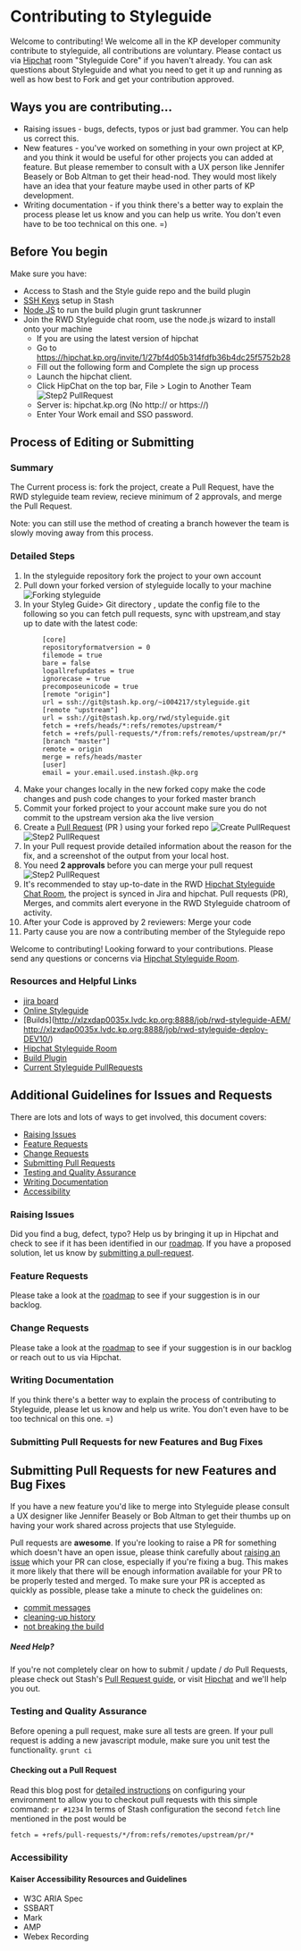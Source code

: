 # Contributing to Styleguide

Welcome to contributing! We welcome all in the KP developer community contribute to styleguide, all contributions are voluntary. Please contact us via [Hipchat](https://hipchat.kp.org/chat/room/19) room "Styleguide Core" if you haven't already. You can ask questions about Styleguide and what you need to get it up and running as well as how best to Fork and get your contribution approved.

## Ways you are contributing...
- Raising issues - bugs, defects, typos or just bad grammer. You can help us correct this.
- New features - you've worked on something in your own project at KP, and you think it would be useful for other projects you can added at feature. But please remember to consult with a UX person like Jennifer Beasely or Bob Altman to get their head-nod. They would most likely have an idea that your feature maybe used in other parts of KP development.
- Writing documentation - if you think there's a better way to explain the process please let us know and you can help us write. You don't even have to be too technical on this one. =)

## Before You begin
Make sure you have:

* Access to Stash and the Style guide repo and the build plugin
* [SSH Keys](https://stash.kp.org/plugins/servlet/ssh/account/keys) setup in Stash
* [Node JS](https://nodejs.org/en/blog/release/v0.10.42/) to run the build plugin grunt taskrunner 
* Join the RWD Styleguide chat room, use the node.js wizard to install onto your machine
	* If you ​are using the latest version of hipchat
	* Go to https://hipchat.kp.org/invite/1/27bf4d05b314fdfb36b4dc25f5752b28
	* Fill out the following form and Complete the sign up process
	* Launch the hipchat client.
	* Click HipChat on the top bar, File > Login to Another Team ![Step2 PullRequest](https://stash.kp.org/projects/RWD/repos/styleguide/browse/_contributeme-imgs/hipchat-second-server.png)
	* Server is: hipchat.kp.org (No http:// or https://)​​
	* Enter Your Work email and SSO password.


## Process of Editing or Submitting

### Summary
The Current process is: fork the project, create a Pull Request, have the RWD styleguide team review, recieve minimum of 2 approvals, and merge the Pull Request.

Note: you can still use the method of creating a branch however the team is slowly moving away from this process.

### Detailed Steps
1. In the styleguide repository fork the project to your own account
2. Pull down your forked version of styleguide locally to your machine
![Forking styleguide](https://stash.kp.org/projects/RWD/repos/styleguide/browse/_contributeme-imgs/fork-screenshot.png)
3. In your Styleg Guide> Git  directory , update the config file to the following so you can fetch pull requests, sync with upstream,and stay up to date with the latest code:
```
		[core]
		repositoryformatversion = 0
		filemode = true
		bare = false
		logallrefupdates = true
		ignorecase = true
		precomposeunicode = true
		[remote "origin"]
		url = ssh://git@stash.kp.org/~i004217/styleguide.git
		[remote "upstream"]
		url = ssh://git@stash.kp.org/rwd/styleguide.git
		fetch = +refs/heads/*:refs/remotes/upstream/*
		fetch = +refs/pull-requests/*/from:refs/remotes/upstream/pr/*
		[branch "master"]
		remote = origin
		merge = refs/heads/master
		[user]
		email = your.email.used.instash.@kp.org
```

4. Make your changes locally in the new forked copy make the code changes and push code changes to your forked master branch
5. Commit your forked project to your account make sure you do not commit to the upstream version aka the live version
6. Create a [Pull Request](https://www.atlassian.com/git/tutorials/making-a-pull-request/) (PR ) using your forked repo
![Create PullRequest](https://stash.kp.org/projects/RWD/repos/styleguide/browse/_contributeme-imgs/create-pullRequest.png)
![Step2 PullRequest](https://stash.kp.org/projects/RWD/repos/styleguide/browse/_contributeme-imgs/pullRequest-step2.png)
7. In your Pull request provide detailed information about the reason for the fix, and a screenshot of the output from your local host.
7. You need <strong> 2 approvals</strong> before you can merge your pull request ![Step2 PullRequest](https://stash.kp.org/projects/RWD/repos/styleguide/browse/_contributeme-imgs/approval-Pullrequest.png)
8. It's recommended to stay up-to-date in the RWD [Hipchat Styleguide Chat Room](https://hipchat.kp.org/chat/room/19), the project is synced in Jira and hipchat.  Pull requests (PR), Merges, and commits alert everyone in the RWD Styleguide ​chatroom of activity.
9. After your Code is approved by 2 reviewers: Merge your code
10. Party cause you are now a contributing member of the Styleguide repo

Welcome to contributing! Looking forward to your contributions. Please send any questions or concerns via [Hipchat Styleguide Room](https://hipchat.kp.org/chat/room/19).


### Resources and Helpful Links
* [jira board](https://jira.kp.org/browse/STYLE)
* [Online Styleguide](http://dev10.kaiserpermanente.org/styleguide)
* [Builds](http://xlzxdap0035x.lvdc.kp.org:8888/job/rwd-styleguide-AEM/
http://xlzxdap0035x.lvdc.kp.org:8888/job/rwd-styleguide-deploy-DEV10/)
* [Hipchat Styleguide Room](https://hipchat.kp.org/chat/room/19)
* [Build Plugin](https://stash.kp.org/projects/RWD/repos/build-plugin/browse)
* [Current Styleguide PullRequests](https://stash.kp.org/projects/RWD/repos/styleguide/pull-requests)


## Additional Guidelines for Issues and Requests

There are lots and lots of ways to get involved, this document covers:

* [Raising Issues](#raising-issues)
* [Feature Requests](#features)
* [Change Requests](#changes)
* [Submitting Pull Requests](#pull-requests)
* [Testing and Quality Assurance](#testing)
* [Writing Documentation](#documentation)
* [Accessibility](#accessibility)


<a name="raising-issues"></a>
### Raising Issues

Did you find a bug, defect, typo? Help us by bringing it up in Hipchat and check to see if it has been identified in our [roadmap](https://jira.kp.org/secure/RapidBoard.jspa?rapidView=50&projectKey=STYLE).
If you have a proposed solution, let us know by [submitting a pull-request](#pull-requests).

<a name="features"></a>
### Feature Requests

Please take a look at the [roadmap](https://jira.kp.org/secure/RapidBoard.jspa?rapidView=50&projectKey=STYLE) to see if your suggestion is in our backlog.

<a name="changes"></a>
### Change Requests

Please take a look at the [roadmap](https://jira.kp.org/secure/RapidBoard.jspa?rapidView=50&projectKey=STYLE) to see if your suggestion is in our backlog or reach out to us via Hipchat.

### Writing Documentation

If you think there's a better way to explain the process of contributing to Styleguide, please let us know and help us write. You don't even have to be too technical on this one. =)

<a name="pull-requests"></a>
### Submitting Pull Requests for new Features and Bug Fixes

## Submitting Pull Requests for new Features and Bug Fixes


If you have a new feature you'd like to merge into Styleguide please consult a UX designer like Jennifer Beasely or Bob Altman to get their thumbs up on having your work shared across projects that use Styleguide.

Pull requests are **awesome**. If you're looking to raise a PR for something which doesn't have an open issue, please think carefully about [raising an issue](#raising-issues) which your PR can close, especially if you're fixing a bug. 
This makes it more likely that there will be enough information available for your PR to be properly tested and merged.
To make sure your PR is accepted as quickly as possible, please take a minute to check the guidelines on:

* [commit messages]()
* [cleaning-up history]()
* [not breaking the build]()

##### Need Help?

If you're not completely clear on how to submit / update / *do* Pull Requests, please check out Stash's [Pull Request guide](https://confluence.atlassian.com/display/STASHSOURCE/Using+pull+requests+in+Stash), or visit [Hipchat](https://hipchat.kp.org/chat/room/19) and we'll help you out.


<a name="testing"></a>
### Testing and Quality Assurance

Before opening a pull request, make sure all tests are green.
If your pull request is adding a new javascript module, make sure you unit test the functionality.
``` grunt ci ```

#### Checking out a Pull Request

Read this blog post for [detailed instructions](http://dev.ghost.org/easy-git-pr-test/) on configuring your environment to allow you to checkout pull requests with this simple command: `pr #1234`
In terms of Stash configuration the second ```fetch``` line mentioned in the post would be 
```
fetch = +refs/pull-requests/*/from:refs/remotes/upstream/pr/*
```

<a name="accessibility"></a>

### Accessibility

#### Kaiser Accessibility Resources and Guidelines
* W3C ARIA Spec
* SSBART
* Mark
* AMP
* Webex Recording
